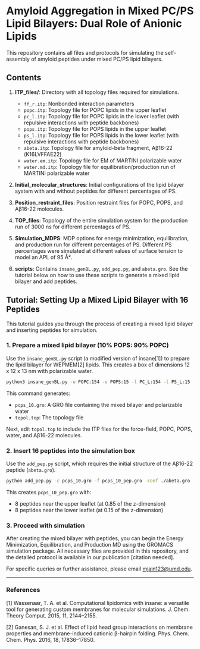 # Amyloid Aggregation in Mixed PC/PS Lipid Bilayers: Dual Role of Anionic Lipids

This repository contains all files and protocols for simulating the self-assembly of amyloid peptides under mixed PC/PS lipid bilayers.

## Contents

1. **ITP_files/**: Directory with all topology files required for simulations.
   - `ff_r.itp`: Nonbonded interaction parameters
   - `popc.itp`: Topology file for POPC lipids in the upper leaflet
   - `pc_l.itp`: Topology file for POPC lipids in the lower leaflet (with repulsive interactions with peptide backbones)
   - `pops.itp`: Topology file for POPS lipids in the upper leaflet
   - `ps_l.itp`: Topology file for POPS lipids in the lower leaflet (with repulsive interactions with peptide backbones)
   - `abeta.itp`: Topology file for amyloid-beta fragment, Aβ16-22 (K16LVFFAE22)
   - `water.em.itp`: Topology file for EM of MARTINI polarizable water
   - `water.md.itp`: Topology file for equilibration/production run of MARTINI polarizable water

2. **Initial_molecular_structures**: Initial configurations of the lipid bilayer system with and without peptides for different percentages of PS.

3. **Position_restraint_files**: Position restraint files for POPC, POPS, and Aβ16-22 molecules.

4. **TOP_files**: Topology of the entire simulation system for the production run of 3000 ns for different percentages of PS.

5. **Simulation_MDPS**: MDP options for energy minimization, equilibration, and production run for different percentages of PS. Different PS percentages were simulated at different values of surface tension to model an APL of 95 Å².

6. **scripts**: Contains `insane_genBL.py`, `add_pep.py`, and `abeta.gro`. See the tutorial below on how to use these scripts to generate a mixed lipid bilayer and add peptides.

## Tutorial: Setting Up a Mixed Lipid Bilayer with 16 Peptides

This tutorial guides you through the process of creating a mixed lipid bilayer and inserting peptides for simulation.

### 1. Prepare a mixed lipid bilayer (10% POPS: 90% POPC)

Use the `insane_genBL.py` script (a modified version of insane[1]) to prepare the lipid bilayer for WEPMEM[2] lipids. This creates a box of dimensions 12 x 12 x 13 nm with polarizable water.

```bash
python3 insane_genBL.py -u POPC:154 -u POPS:15 -l PC_L:154 -l PS_L:15 -sol PW -x 12 -y 12 -z 13 -o pcps_10.gro -p topol.top
```

This command generates:
- `pcps_10.gro`: A GRO file containing the mixed bilayer and polarizable water
- `topol.top`: The topology file

Next, edit `topol.top` to include the ITP files for the force-field, POPC, POPS, water, and Aβ16-22 molecules. 

### 2. Insert 16 peptides into the simulation box

Use the `add_pep.py` script, which requires the initial structure of the Aβ16-22 peptide (`abeta.gro`).

```bash
python add_pep.py -c pcps_10.gro -f pcps_10_pep.gro -conf ./abeta.gro -n 16
```

This creates `pcps_10_pep.gro` with:
- 8 peptides near the upper leaflet (at 0.85 of the z-dimension)
- 8 peptides near the lower leaflet (at 0.15 of the z-dimension)

### 3. Proceed with simulation

After creating the mixed bilayer with peptides, you can begin the Energy Minimization, Equilibration, and Production MD using the GROMACS simulation package. All necessary files are provided in this repository, and the detailed protocol is available in our publication [citation needed].

For specific queries or further assistance, please email mjain123@umd.edu.

---

### References

[1] Wassenaar, T. A. et al. Computational lipidomics with insane: a versatile tool for generating custom membranes for molecular simulations. J. Chem. Theory Comput. 2015, 11, 2144–2155.

[2] Ganesan, S. J. et al. Effect of lipid head group interactions on membrane properties and membrane-induced cationic β-hairpin folding. Phys. Chem. Chem. Phys. 2016, 18, 17836–17850.
```
